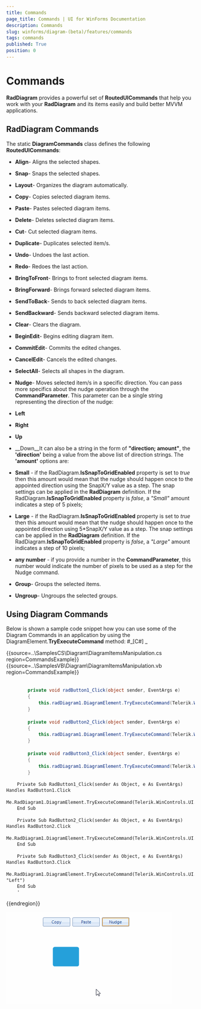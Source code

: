 ```yaml
---
title: Commands
page_title: Commands | UI for WinForms Documentation
description: Commands
slug: winforms/diagram-(beta)/features/commands
tags: commands
published: True
position: 0
---
```


# Commands



__RadDiagram__ provides a powerful set of __RoutedUICommands__ that help you 
        work with your __RadDiagram__ and its items easily and build better MVVM applications.

## RadDiagram Commands

The static __DiagramCommands__ class defines the following __RoutedUICommands__:

* __Align__- Aligns the selected shapes.
            

* __Snap__- Snaps the selected shapes.
            

* __Layout__- Organizes the diagram automatically.
            

* __Copy__- Copies selected diagram items.
            

* __Paste__- Pastes selected diagram items.
            

* __Delete__- Deletes selected diagram items.
            

* __Cut__- Cut selected diagram items.
            

* __Duplicate__- Duplicates selected item/s.
            

* __Undo__- Undoes the last action.
            

* __Redo__- Redoes the last action.
            

* __BringToFront__- Brings to front selected diagram items.
            

* __BringForward__- Brings forward selected diagram items.
            

* __SendToBack__- Sends to back selected diagram items.
            

* __SendBackward__- Sends backward selected diagram items.
            

* __Clear__- Clears the diagram.
            

* __BeginEdit__- Begins editing diagram item.
            

* __CommitEdit__- Commits the edited changes.
            

* __CancelEdit__- Cancels the edited changes.
            

* __SelectAll__- Selects all shapes in the diagram.
            

* __Nudge__- Moves selected item/s in a specific direction. 
              You can pass more specifics about the nudge operation through the __CommandParameter__.
            This parameter can be a single string representing the direction of the nudge:

* __Left__

* __Right__

* __Up__

* __Down__It can also be a string in the form of __"direction; amount"__, the 
                  __'direction'__ being a value from the above list of direction strings. The __'amount'__  options are:
               

* __Small__ - if the RadDiagram.__IsSnapToGridEnabled__ property is set to *true*
                  then this amount would mean that the nudge should happen once to the appointed direction using the SnapX/Y value as a step. The snap settings can
                  be applied in the __RadDiagram__ definition. If the RadDiagram.__IsSnapToGridEnabled__ property is
                  *false*, a *"Small"* amount indicates a step of 5 pixels;
                

* __Large__ - if the RadDiagram.__IsSnapToGridEnabled__ property is set to *true* 
                  then this amount would mean that the nudge should happen once to the appointed direction using 5*SnapX/Y value as a step. 
                  The snap settings can be applied in the __RadDiagram__ definition. If the RadDiagram.__IsSnapToGridEnabled__ property
                  is *false*, a *"Large"* amount indicates a step of 10 pixels;
                

* __any number__ - if you provide a number in the __CommandParameter__, this number would indicate the number of
                  pixels to be used as a step for the Nudge command.
                

* __Group__- Groups the selected items.
            

* __Ungroup__- Ungroups the selected groups.
            

## Using Diagram Commands

Below is shown a sample code snippet how you can use some of the Diagram Commands in an application by using the 
          DiagramElement.__TryExecuteCommand__ method:
        #_[C#] _

	



{{source=..\SamplesCS\Diagram\DiagramItemsManipulation.cs region=CommandsExample}} 
{{source=..\SamplesVB\Diagram\DiagramItemsManipulation.vb region=CommandsExample}} 

````C#
            
        private void radButton1_Click(object sender, EventArgs e)
        {
            this.radDiagram1.DiagramElement.TryExecuteCommand(Telerik.WinControls.UI.Diagrams.DiagramCommands.Copy);
        }
            
        private void radButton2_Click(object sender, EventArgs e)
        {
            this.radDiagram1.DiagramElement.TryExecuteCommand(Telerik.WinControls.UI.Diagrams.DiagramCommands.Paste);
        }
        
        private void radButton3_Click(object sender, EventArgs e)
        {
            this.radDiagram1.DiagramElement.TryExecuteCommand(Telerik.WinControls.UI.Diagrams.DiagramCommands.Nudge, "Left");
        }
````
````VB.NET
    Private Sub RadButton1_Click(sender As Object, e As EventArgs) Handles RadButton1.Click
        Me.RadDiagram1.DiagramElement.TryExecuteCommand(Telerik.WinControls.UI.Diagrams.DiagramCommands.Copy)
    End Sub

    Private Sub RadButton2_Click(sender As Object, e As EventArgs) Handles RadButton2.Click
        Me.RadDiagram1.DiagramElement.TryExecuteCommand(Telerik.WinControls.UI.Diagrams.DiagramCommands.Paste)
    End Sub

    Private Sub RadButton3_Click(sender As Object, e As EventArgs) Handles RadButton3.Click
        Me.RadDiagram1.DiagramElement.TryExecuteCommand(Telerik.WinControls.UI.Diagrams.DiagramCommands.Nudge, "Left")
    End Sub
    '
````

{{endregion}} 


![diagram-features-commands 001](images/diagram-features-commands001.gif)
